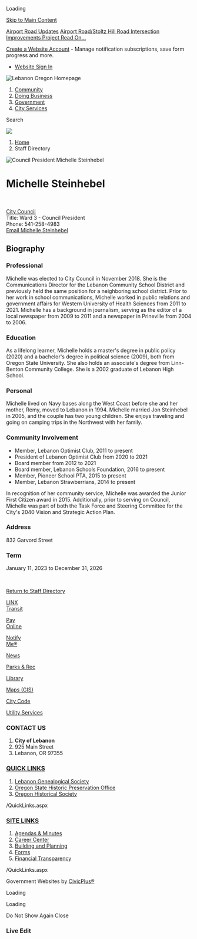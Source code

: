 Loading

[Skip to Main Content](https://www.lebanonoregon.gov/directory.aspx?eid=51%2F)

[Airport Road Updates](https://www.lebanonoregon.gov/AlertCenter.aspx) [Airport Road/Stoltz Hill Road Intersection Improvements Project Read On...](https://www.lebanonoregon.gov/625/Airport-RoadStoltz-Hill-Road-Intersectio)

[Create a Website Account](https://www.lebanonoregon.gov/MyAccount/ProfileCreate) - Manage notification subscriptions, save form progress and more.   

- [Website Sign In](https://www.lebanonoregon.gov/MyAccount)

![Lebanon Oregon Homepage](https://www.lebanonoregon.gov/ImageRepository/Document?documentID=712)

1. [Community](https://www.lebanonoregon.gov/31/Community)
2. [Doing Business](https://www.lebanonoregon.gov/35/Doing-Business)
3. [Government](https://www.lebanonoregon.gov/27/Government)
4. [City Services](https://www.lebanonoregon.gov/9/City-Services)

Search

![](https://www.lebanonoregon.gov/ImageRepository/Document?documentID=653)

1. [Home](https://www.lebanonoregon.gov)
2. Staff Directory

![Council President Michelle Steinhebel](https://www.lebanonoregon.gov/ImageRepository/Document?documentID=561 "Council President Michelle Steinhebel")

# Michelle Steinhebel

 

[City Council](https://www.lebanonoregon.gov/Directory.aspx?DID=36)  
Title: Ward 3 - Council President  
Phone: 541-258-4983  
[Email Michelle Steinhebel](mailto:michelle.steinhebel@lebanonoregon.gov)

## Biography

### Professional

Michelle was elected to City Council in November 2018. She is the Communications Director for the Lebanon Community School District and previously held the same position for a neighboring school district. Prior to her work in school communications, Michelle worked in public relations and government affairs for Western University of Health Sciences from 2011 to 2021. Michelle has a background in journalism, serving as the editor of a local newspaper from 2009 to 2011 and a newspaper in Prineville from 2004 to 2006.

### Education

As a lifelong learner, Michelle holds a master's degree in public policy (2020) and a bachelor's degree in political science (2009), both from Oregon State University. She also holds an associate's degree from Linn-Benton Community College. She is a 2002 graduate of Lebanon High School.

### Personal

Michelle lived on Navy bases along the West Coast before she and her mother, Remy, moved to Lebanon in 1994. Michelle married Jon Steinhebel in 2005, and the couple has two young children. She enjoys traveling and going on camping trips in the Northwest with her family.

### Community Involvement

- Member, Lebanon Optimist Club, 2011 to present
- President of Lebanon Optimist Club from 2020 to 2021
- Board member from 2012 to 2021
- Board member, Lebanon Schools Foundation, 2016 to present
- Member, Pioneer School PTA, 2015 to present
- Member, Lebanon Strawberrians, 2014 to present

In recognition of her community service, Michelle was awarded the Junior First Citizen award in 2015. Additionally, prior to serving on Council, Michelle was part of both the Task Force and Steering Committee for the City's 2040 Vision and Strategic Action Plan.

### Address

832 Garvord Street

### Term

January 11, 2023 to December 31, 2026

 

[Return to Staff Directory](https://www.lebanonoregon.gov/Directory.aspx)

[LINX  
Transit](https://www.lebanonoregon.gov/415/Transportation)

[Pay  
Online](https://www.lebanonoregon.gov/430/Payment-Center)

[Notify  
Me®](https://www.lebanonoregon.gov/list.aspx)

[News](https://www.lebanonoregon.gov/civicalerts.aspx)

[Parks &amp; Rec](https://www.lebanonoregon.gov/371/Parks-Recreation)

[Library](https://www.lebanonoregon.gov/233/Library)

[Maps (GIS)](https://www.lebanonoregon.gov/243/Geographic-Information-System-GIS)

[City Code](https://library.municode.com/or/lebanon/codes/code_of_ordinances)

[Utility Services](https://www.lebanonoregon.gov/302/Utility-Services)

### CONTACT US

1. **City of Lebanon**
2. 925 Main Street
3. Lebanon, OR 97355

### [QUICK LINKS](https://www.lebanonoregon.gov/QuickLinks.aspx?CID=22)

1. [Lebanon Genealogical Society](https://www.usgennet.org/usa/or/town/lebanon)
2. [Oregon State Historic Preservation Office](https://www.oregon.gov/OPRD/HCD/SHPO/pages/index.aspx)
3. [Oregon Historical Society](https://www.ohs.org)

/QuickLinks.aspx

### [SITE LINKS](https://www.lebanonoregon.gov/QuickLinks.aspx?CID=17)

1. [Agendas &amp; Minutes](https://www.lebanonoregon.gov/496/Agendas-Minutes)
2. [Career Center](https://workforcenow.adp.com/mascsr/default/mdf/recruitment/recruitment.html?cid=caf6b2e0-d183-4999-9b27-498d14240864&ccId=19000101_000001&lang=en_US)
3. [Building and Planning](https://www.lebanonoregon.gov/339/Building-Inspection)
4. [Forms](https://www.lebanonoregon.gov/458/Forms-Applications)
5. [Financial Transparency](https://cleargov.com/oregon/linn/city/lebanon)

/QuickLinks.aspx

Government Websites by [CivicPlus®](https://connect.civicplus.com/referral)

Loading

Loading

Do Not Show Again Close

### Live Edit